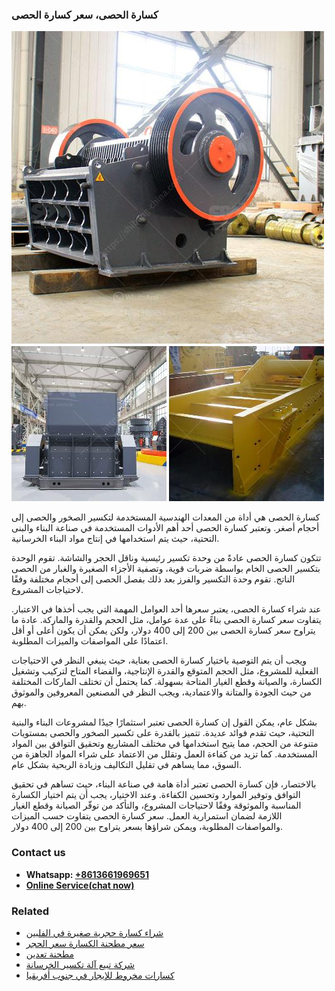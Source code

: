 <h3>كسارة الحصى، سعر كسارة الحصى</h3><img src='1701852787.jpg' alt=''><p>كسارة الحصى هي أداة من المعدات الهندسية المستخدمة لتكسير الصخور والحصى إلى أحجام أصغر. وتعتبر كسارة الحصى أحد أهم الأدوات المستخدمة في صناعة البناء والبنى التحتية، حيث يتم استخدامها في إنتاج مواد البناء الخرسانية.</p><p>تتكون كسارة الحصى عادةً من وحدة تكسير رئيسية وناقل الحجر والشاشة. تقوم الوحدة بتكسير الحصى الخام بواسطة ضربات قوية، وتصفية الأجزاء الصغيرة والغبار من الحصى الناتج. تقوم وحدة التكسير والفرز بعد ذلك بفصل الحصى إلى أحجام مختلفة وفقًا لاحتياجات المشروع.</p><p>عند شراء كسارة الحصى، يعتبر سعرها أحد العوامل المهمة التي يجب أخذها في الاعتبار. يتفاوت سعر كسارة الحصى بناءً على عدة عوامل، مثل الحجم والقدرة والماركة. عادة ما يتراوح سعر كسارة الحصى بين 200 إلى 400 دولار، ولكن يمكن أن يكون أعلى أو أقل اعتمادًا على المواصفات والميزات المطلوبة.</p><p>ويجب أن يتم التوصية باختيار كسارة الحصى بعناية، حيث ينبغي النظر في الاحتياجات الفعلية للمشروع، مثل الحجم المتوقع والقدرة الإنتاجية، والفضاء المتاح لتركيب وتشغيل الكسارة، والصيانة وقطع الغيار المتاحة بسهولة. كما يحتمل أن تختلف الماركات المختلفة من حيث الجودة والمتانة والاعتمادية، ويجب النظر في المصنعين المعروفين والموثوق بهم.</p><p>بشكل عام، يمكن القول إن كسارة الحصى تعتبر استثمارًا جيدًا لمشروعات البناء والبنية التحتية، حيث تقدم فوائد عديدة. تتميز بالقدرة على تكسير الصخور والحصى بمستويات متنوعة من الحجم، مما يتيح استخدامها في مختلف المشاريع وتحقيق التوافق بين المواد المستخدمة. كما تزيد من كفاءة العمل وتقلل من الاعتماد على شراء المواد الجاهزة من السوق، مما يساهم في تقليل التكاليف وزيادة الربحية بشكل عام.</p><p>بالاختصار، فإن كسارة الحصى تعتبر أداة هامة في صناعة البناء، حيث تساهم في تحقيق التوافق وتوفير الموارد وتحسين الكفاءة. وعند الاختيار، يجب أن يتم اختيار الكسارة المناسبة والموثوقة وفقًا لاحتياجات المشروع، والتأكد من توفّر الصيانة وقطع الغيار اللازمة لضمان استمرارية العمل. سعر كسارة الحصى يتفاوت حسب الميزات والمواصفات المطلوبة، ويمكن شراؤها بسعر يتراوح بين 200 إلى 400 دولار.</p><h3>Contact us</h3><ul><li><strong>Whatsapp:&nbsp;<a href="https://wa.me/8613661969651">+8613661969651</a></strong></li><li><a href="https://swt.shibang-china.com/?git&amp;zhl&amp;كسارة الحصى، سعر كسارة الحصى"><strong>Online Service(chat now)</strong></a></li></ul><h3>Related</h3><ul><li><a href='شراء كسارة حجرية صغيرة في الفلبين.md'>شراء كسارة حجرية صغيرة في الفلبين</a></li><li><a href='سعر مطحنة الكسارة سعر الحجر.md'>سعر مطحنة الكسارة سعر الحجر</a></li><li><a href='مطحنة تعدين.md'>مطحنة تعدين</a></li><li><a href='شركة تبيع آلة تكسير الخرسانة.md'>شركة تبيع آلة تكسير الخرسانة</a></li><li><a href='كسارات مخروط للإيجار في جنوب أفريقيا.md'>كسارات مخروط للإيجار في جنوب أفريقيا</a></li></ul>